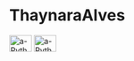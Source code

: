 # ThaynaraAlves
<img align="center" alt="a-Python" height="30" width="40" src="https://img.shields.io/badge/HTML5-E34F26?style=for-the-badge&logo=html5&logoColor=white">
<img align="center" alt="a-Python" height="30" width="40" src="	https://img.shields.io/badge/CSS3-1572B6?style=for-the-badge&logo=css3&logoColor=white">
